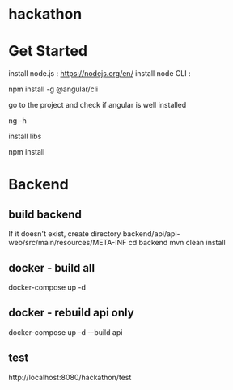 # hackathon

# Get Started
install node.js : https://nodejs.org/en/
install node CLI : 

npm install -g @angular/cli

go to the project and check if angular is well installed

ng -h

install libs

npm install


# Backend
## build backend
If it doesn't exist, create directory backend/api/api-web/src/main/resources/META-INF
cd backend
mvn clean install

## docker - build all
docker-compose up -d

## docker - rebuild api only
docker-compose up -d --build api

## test
http://localhost:8080/hackathon/test
